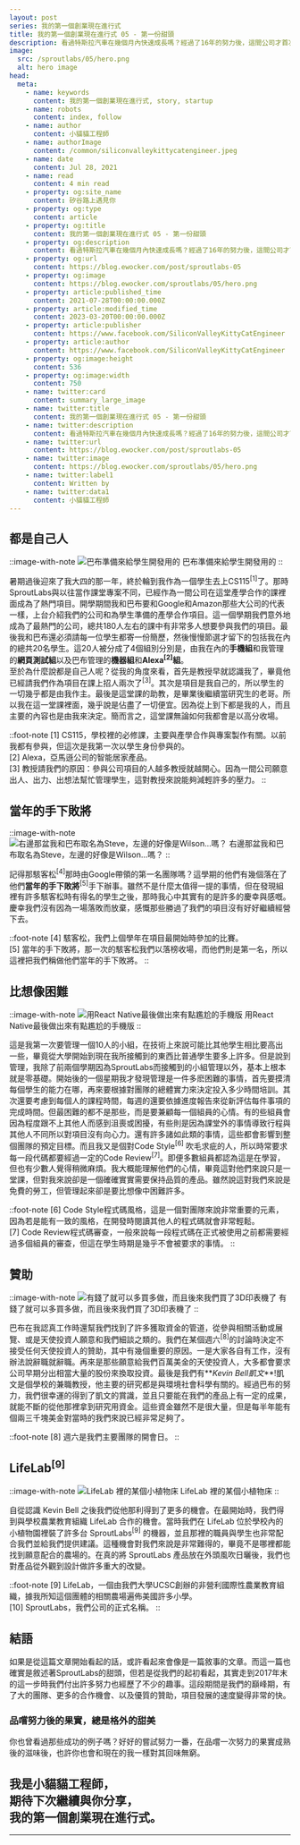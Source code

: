 ```yaml
---
layout: post
series: 我的第一個創業現在進行式
title: 我的第一個創業現在進行式 05 - 第一份甜頭
description: 看過特斯拉汽車在幾個月內快速成長嗎？經過了16年的努力後，這間公司才首次品嘗到些許的甜頭。在投資者的眼中這也許僅是從虧損變成有了些許盈利，但我一直覺得那種滋味不是任何人都能理解的，因為我也曾嘗過一小段那樣的味道。持續努力後的第一份甜頭總是令人難以忘懷。故事發展到現在也經過了許多努力，是時候說說我們的第一個甜頭了。
image:
  src: /sproutlabs/05/hero.png
  alt: hero image
head:
  meta:
    - name: keywords
      content: 我的第一個創業現在進行式, story, startup
    - name: robots
      content: index, follow
    - name: author
      content: 小貓貓工程師
    - name: authorImage
      content: /common/siliconvalleykittycatengineer.jpeg
    - name: date
      content: Jul 28, 2021
    - name: read
      content: 4 min read
    - property: og:site_name
      content: 矽谷路上遇見你
    - property: og:type
      content: article
    - property: og:title
      content: 我的第一個創業現在進行式 05 - 第一份甜頭
    - property: og:description
      content: 看過特斯拉汽車在幾個月內快速成長嗎？經過了16年的努力後，這間公司才首次品嘗到些許的甜頭。在投資者的眼中這也許僅是從虧損變成有了些許盈利，但我一直覺得那種滋味不是任何人都能理解的，因為我也曾嘗過一小段那樣的味道。持續努力後的第一份甜頭總是令人難以忘懷。故事發展到現在也經過了許多努力，是時候說說我們的第一個甜頭了。
    - property: og:url
      content: https://blog.ewocker.com/post/sproutlabs-05
    - property: og:image
      content: https://blog.ewocker.com/sproutlabs/05/hero.png
    - property: article:published_time
      content: 2021-07-28T00:00:00.000Z
    - property: article:modified_time
      content: 2023-03-20T00:00:00.000Z
    - property: article:publisher
      content: https://www.facebook.com/SiliconValleyKittyCatEngineer
    - property: article:author
      content: https://www.facebook.com/SiliconValleyKittyCatEngineer
    - property: og:image:height
      content: 536
    - property: og:image:width
      content: 750
    - name: twitter:card
      content: summary_large_image
    - name: twitter:title
      content: 我的第一個創業現在進行式 05 - 第一份甜頭
    - name: twitter:description
      content: 看過特斯拉汽車在幾個月內快速成長嗎？經過了16年的努力後，這間公司才首次品嘗到些許的甜頭。在投資者的眼中這也許僅是從虧損變成有了些許盈利，但我一直覺得那種滋味不是任何人都能理解的，因為我也曾嘗過一小段那樣的味道。持續努力後的第一份甜頭總是令人難以忘懷。故事發展到現在也經過了許多努力，是時候說說我們的第一個甜頭了。
    - name: twitter:url
      content: https://blog.ewocker.com/post/sproutlabs-05
    - name: twitter:image
      content: https://blog.ewocker.com/sproutlabs/05/hero.png
    - name: twitter:label1
      content: Written by
    - name: twitter:data1
      content: 小貓貓工程師
---
```


## 都是自己人

::image-with-note
![巴布準備來給學生開發用的](/sproutlabs/05/prep.png)
巴布準備來給學生開發用的
::

暑期過後迎來了我大四的那一年，終於輪到我作為一個學生去上CS115<sup>\[1\]</sup>了。那時SproutLabs與以往當作課堂專案不同，已經作為一間公司在這堂產學合作的課裡面成為了熱門項目。開學期間我和巴布要和Google和Amazon那些大公司的代表一樣，上台介紹我們的公司和為學生準備的產學合作項目。這一個學期我們意外地成為了最熱門的公司，總共180人左右的課中有非常多人想要參與我們的項目。最後我和巴布還必須請每一位學生都寄一份簡歷，然後慢慢節選才留下的包括我在內的總共20名學生。這20人被分成了4個組別分別是，由我在內的**手機組**和我管理的**網頁測試組**以及巴布管理的**機器組**和**Alexa<sup>\[2\]</sup>組**。  
至於為什麼說都是自己人呢？從我的角度來看，首先是教授早就認識我了，畢竟他已經請我們作為項目在課上招人兩次了<sup>\[3\]</sup>。其次是項目是我自己的，所以學生的一切幾乎都是由我作主。最後是這堂課的助教，是畢業後繼續當研究生的老哥。所以我在這一堂課裡面，幾乎說是佔盡了一切便宜。因為從上到下都是我的人，而且主要的內容也是由我來決定。簡而言之，這堂課無論如何我都會是以高分收場。

::foot-note
\[1\] CS115，學校裡的必修課，主要與產學合作與專案製作有關。以前我都有參與，但這次是我第一次以學生身份參與的。  
\[2\] Alexa，亞馬遜公司的智能居家產品。  
\[3\] 教授請我們的原因：參與公司項目的人越多教授就越開心。因為一間公司願意出人、出力、出想法幫忙管理學生，這對教授來說能夠減輕許多的壓力。
::

## 當年的手下敗將  

::image-with-note
![右邊那盆我和巴布取名為Steve，左邊的好像是Wilson...嗎？](/sproutlabs/05/pot.jpeg)
右邊那盆我和巴布取名為Steve，左邊的好像是Wilson...嗎？
::

記得那駭客松<sup>\[4\]</sup>那時由Google帶領的第一名團隊嗎？這學期的他們有幾個落在了他們**當年的手下敗將**<sup>\[5\]</sup>手下辦事。雖然不是什麼太值得一提的事情，但在發現組裡有許多駭客松時有得名的學生之後，那時我心中其實有的是許多的慶幸與感嘅。慶幸我們沒有因為一場落敗而放棄，感慨那些勝過了我們的項目沒有好好繼續經營下去。

::foot-note
\[4\] 駭客松，我們上個學年在項目最開始時參加的比賽。  
\[5\] 當年的手下敗將，那一次的駭客松我們以落榜收場，而他們則是第一名，所以這裡把我們稱做他們當年的手下敗將。
::

## 比想像困難

::image-with-note
![用React Native最後做出來有點尷尬的手機版](/sproutlabs/05/app.png)
用React Native最後做出來有點尷尬的手機版
::

這是我第一次要管理一個10人的小組，在技術上來說可能比其他學生相比要高出一些，畢竟從大學開始到現在我所接觸到的東西比普通學生要多上許多。但是說到管理，我除了前兩個學期因為SproutLabs而接觸到的小組管理以外，基本上根本就是零基礎。開始後的一個星期我才發現管理是一件多麽困難的事情，首先要摸清每個學生的能力在哪，再來要根據對團隊的總體實力來決定投入多少時間培訓。其次還要考慮到每個人的課程時間，每週的還要依據進度報告來從新評估每件事項的完成時間。但最困難的都不是那些，而是要兼顧每一個組員的心情。有的些組員會因為程度跟不上其他人而感到沮喪或困擾，有些則是因為課堂外的事情導致行程與其他人不同所以對項目沒有向心力。還有許多諸如此類的事情，這些都會影響到整個團隊的預定目標。而且我又是個對Code Style<sup>\[6\]</sup> 吹毛求疵的人，所以時常要求每一段代碼都要經過一定的Code Review<sup>\[7\]</sup>。即便多數組員都認為這是在學習，但也有少數人覺得稍微麻煩。我大概能理解他們的心情，畢竟這對他們來說只是一堂課，但對我來說卻是一個確確實實需要保持品質的產品。雖然說這對我們來說是免費的勞工，但管理起來卻是要比想像中困難許多。

::foot-note
\[6\] Code Style程式碼風格，這是一個對團隊來說非常重要的元素，因為若是能有一致的風格，在開發時閱讀其他人的程式碼就會非常輕鬆。  
\[7\] Code Review程式碼審查，一般來說每一段程式碼在正式被使用之前都需要經過多個組員的審查，但這在學生時期是幾乎不會被要求的事情。
::

## 贊助

::image-with-note
![有錢了就可以多買多做，而且後來我們買了3D印表機了](/sproutlabs/05/print.jpg)
有錢了就可以多買多做，而且後來我們買了3D印表機了
::

巴布在我認真工作時還幫我們找到了許多獲取資金的管道，從參與相關活動或展覽、或是天使投資人願意和我們細談之類的。我們在某個週六<sup>\[8\]</sup>的討論時決定不接受任何天使投資人的贊助，其中有幾個重要的原因。一是大家各自有工作，沒有辦法說辭職就辭職。再來是那些願意給我們百萬美金的天使投資人，大多都會要求公司早期分出相當大量的股份來換取投資。最後是我們有**_Kevin Bell凱文_**!凱文是個學校的兼職教授，他主要的研究都是與環境社會科學有關的。經過巴布的努力，我們很幸運的得到了凱文的賞識，並且只要能在我們的產品上有一定的成果，就能不斷的從他那裡拿到研究用資金。這些資金雖然不是很大量，但是每半年能有個兩三千塊美金對當時的我們來說已經非常足夠了。

::foot-note
\[8\] 週六是我們主要團隊的開會日。
::

## LifeLab<sup>\[9\]</sup>

::image-with-note
![LifeLab 裡的某個小植物床](/sproutlabs/05/plant.jpeg)
LifeLab 裡的某個小植物床
::

自從認識 Kevin Bell 之後我們從他那利得到了更多的機會。在最開始時，我們得到與學校農業教育組織 LifeLab 合作的機會。當時我們在 LifeLab 位於學校內的小植物園裡裝了許多台 SproutLabs<sup>\[9\]</sup> 的機器，並且那裡的職員與學生也非常配合我們並給我們提供建議。這種機會對我們來說是非常難得的，畢竟不是哪裡都能找到願意配合的農場的。在真的將 SproutLabs 產品放在外頭風吹日曬後，我們也對產品從外觀到設計做許多重大的改變。

::foot-note
\[9\] LifeLab，一個由我們大學UCSC創辦的非營利國際性農業教育組織，據我所知這個團體的相關農場遍佈美國許多小學。  
\[10\] SproutLabs，我們公司的正式名稱。
::

## 結語

如果是從這篇文章開始看起的話，或許看起來會像是一篇敘事的文章。而這一篇也確實是敘述著SproutLabs的甜頭，但若是從我們的起初看起，其實走到2017年末的這一步時我們付出許多努力也經歷了不少的趣事。這段期間是我們的巔峰期，有了大的團隊、更多的合作機會、以及優質的贊助，項目發展的速度變得非常的快。

### 品嚐努力後的果實，總是格外的甜美  

你也曾看過那些成功的例子嗎？好好的嘗試努力一番，在品嚐一次努力的果實成熟後的滋味後，也許你也會和現在的我一樣對其回味無窮。

**我是小貓貓工程師，<br/>**
**期待下次繼續與你分享，<br/>**
**我的第一個創業現在進行式。**
---

---
